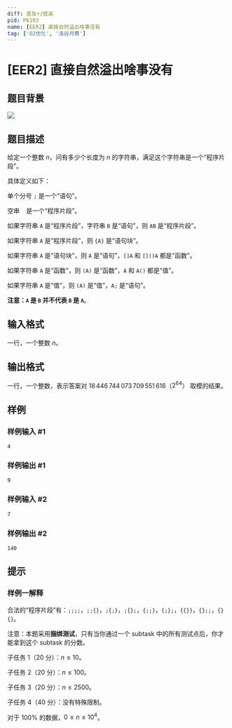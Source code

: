 ```yaml
---
diff: 普及+/提高
pid: P6103
name: [EER2] 直接自然溢出啥事没有
tag: ['O2优化', '洛谷月赛']
---
```

# [EER2] 直接自然溢出啥事没有
## 题目背景

![](https://cdn.luogu.com.cn/upload/image_hosting/hu0gfpdv.png)
## 题目描述

给定一个整数 $n$，问有多少个长度为 $n$ 的字符串，满足这个字符串是一个“程序片段”。

具体定义如下：

单个分号 `;` 是一个“语句”。

空串 ` ` 是一个“程序片段”。

如果字符串 `A` 是“程序片段”，字符串 `B` 是“语句”，则 `AB` 是“程序片段”。

如果字符串 `A` 是“程序片段”，则 `{A}` 是“语句块”。

如果字符串 `A` 是“语句块”，则 `A` 是“语句”，`[]A` 和 `[]()A` 都是“函数”。

如果字符串 `A` 是“函数”，则 `(A)` 是“函数”，`A` 和 `A()` 都是“值”。

如果字符串 `A` 是“值”，则 `(A)` 是“值”，`A;` 是“语句”。

**注意：`A` 是 `B` 并不代表 `B` 是 `A`**。
## 输入格式

一行，一个整数 $n$。
## 输出格式

一行，一个整数，表示答案对 $18\,446\,744\,073\,709\,551\,616$（$2^{64}$） 取模的结果。
## 样例

### 样例输入 #1
```
4
```
### 样例输出 #1
```
9
```
### 样例输入 #2
```
7
```
### 样例输出 #2
```
140
```
## 提示

### 样例一解释

合法的“程序片段”有：`;;;;`，`;;{}`，`;{;}`，`;{};`，`{;;}`，`{;};`，`{{}}`，`{};;`，`{}{}`。

注意：本题采用**捆绑测试**，只有当你通过一个 subtask 中的所有测试点后，你才能拿到这个 subtask 的分数。

子任务 1（$20$ 分）：$n\leq 10$。

子任务 2（$20$ 分）：$n\leq 100$。

子任务 3（$20$ 分）：$n\leq 2500$。

子任务 4（$40$ 分）：没有特殊限制。

对于 $100\%$ 的数据，$0\leq n\leq 10^4$。
